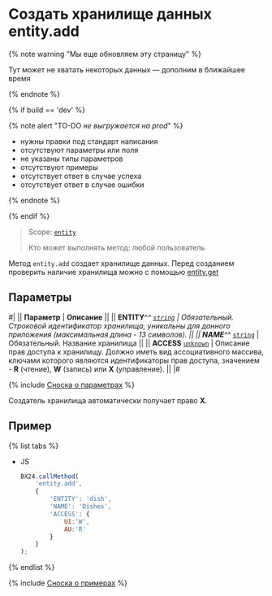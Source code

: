 # Создать хранилище данных entity.add

{% note warning "Мы еще обновляем эту страницу" %}

Тут может не хватать некоторых данных — дополним в ближайшее время

{% endnote %}

{% if build == 'dev' %}

{% note alert "TO-DO _не выгружается на prod_" %}

- нужны правки под стандарт написания
- отсутствуют параметры или поля
- не указаны типы параметров
- отсутствуют примеры
- отсутствует ответ в случае успеха
- отсутствует ответ в случае ошибки

{% endnote %}

{% endif %}

> Scope: [`entity`](../../scopes/permissions.md)
>
> Кто может выполнять метод: любой пользователь

Метод `entity.add` cоздает хранилище данных. Перед созданием проверить наличие хранилища можно с помощью [entity.get](./entity-get.md)

## Параметры

#|
|| **Параметр** | **Описание** ||
|| **ENTITY**^*^
[`string`](../../data-types.md) | Обязательный. Строковой идентификатор хранилища, уникальны для данного приложения (максимальная длина - 13 символов). ||
|| **NAME**^*^
[`string`](../../data-types.md) | Обязательный. Название хранилища ||
|| **ACCESS**
[`unknown`](../../data-types.md) | Описание прав доступа к хранилищу. 
Должно иметь вид ассоциативного массива, ключами которого являются идентификаторы прав доступа, значением - **R** (чтение), **W** (запись) или **X** (управление). ||
|#

{% include [Сноска о параметрах](../../../_includes/required.md) %}

Создатель хранилища автоматически получает право **X**.

## Пример

{% list tabs %}

- JS

    ```javascript
    BX24.callMethod(
        'entity.add',
        {
            'ENTITY': 'dish',
            'NAME': 'Dishes',
            'ACCESS': {
                U1:'W',
                AU:'R'
            }
        }
    );
    ```

{% endlist %}

{% include [Сноска о примерах](../../../_includes/examples.md) %}